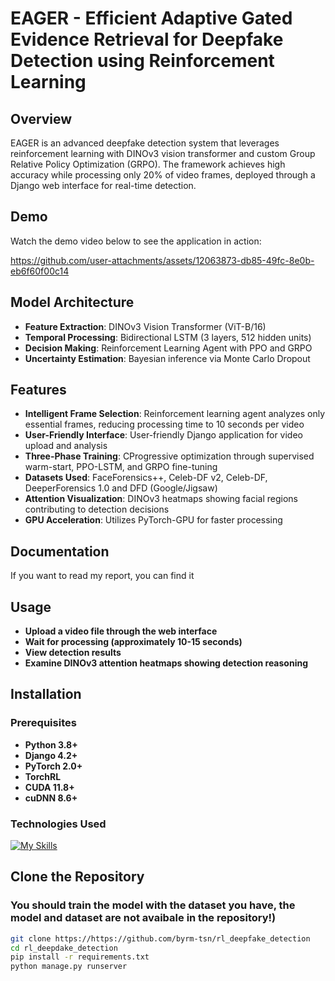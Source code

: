 # EAGER - Efficient Adaptive Gated Evidence Retrieval for Deepfake Detection using Reinforcement Learning

## Overview

EAGER is an advanced deepfake detection system that leverages reinforcement learning with DINOv3 vision transformer and custom Group Relative Policy Optimization (GRPO). The framework achieves high accuracy while processing only 20% of video frames, deployed through a Django web interface for real-time detection.


## Demo

Watch the demo video below to see the application in action:

https://github.com/user-attachments/assets/12063873-db85-49fc-8e0b-eb6f60f00c14

## Model Architecture

- **Feature Extraction**: DINOv3 Vision Transformer (ViT-B/16)
- **Temporal Processing**: Bidirectional LSTM (3 layers, 512 hidden units)
- **Decision Making**: Reinforcement Learning Agent with PPO and GRPO
- **Uncertainty Estimation**: Bayesian inference via Monte Carlo Dropout
  
## Features

- **Intelligent Frame Selection**: Reinforcement learning agent analyzes only essential frames, reducing processing time to 10 seconds per video
- **User-Friendly Interface**: User-friendly Django application for video upload and analysis
- **Three-Phase Training**: CProgressive optimization through supervised warm-start, PPO-LSTM, and GRPO fine-tuning
- **Datasets Used**: FaceForensics++, Celeb-DF v2, Celeb-DF, DeeperForensics 1.0 and DFD (Google/Jigsaw) 
- **Attention Visualization**: DINOv3 heatmaps showing facial regions contributing to detection decisions
- **GPU Acceleration**: Utilizes PyTorch-GPU for faster processing
  

## Documentation

If you want to read my report, you can find it 

## Usage

- **Upload a video file through the web interface**
- **Wait for processing (approximately 10-15 seconds)**
- **View detection results**
- **Examine DINOv3 attention heatmaps showing detection reasoning**


## Installation

### Prerequisites

- **Python 3.8+**
- **Django 4.2+**
- **PyTorch 2.0+**
- **TorchRL**
- **CUDA 11.8+**
- **cuDNN 8.6+**

### Technologies Used

[![My Skills](https://skillicons.dev/icons?i=vscode,github,django,js,html,css,git,opencv,py,sqlite,pytorch,sklearn)](https://skillicons.dev)

## Clone the Repository
### You should train the model with the dataset you have, the model and dataset are not avaibale in the repository!)
```bash
git clone https://https://github.com/byrm-tsn/rl_deepfake_detection
cd rl_deepdake_detection
pip install -r requirements.txt
python manage.py runserver


